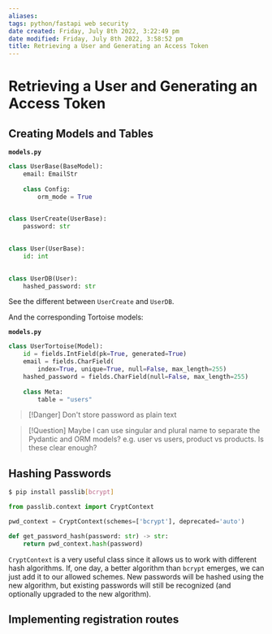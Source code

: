 ```yaml
---
aliases: 
tags: python/fastapi web security 
date created: Friday, July 8th 2022, 3:22:49 pm
date modified: Friday, July 8th 2022, 3:58:52 pm
title: Retrieving a User and Generating an Access Token
---
```


# Retrieving a User and Generating an Access Token

## Creating Models and Tables

**`models.py`**

```python
class UserBase(BaseModel):
    email: EmailStr
    
    class Config:
        orm_mode = True
        

class UserCreate(UserBase):
    password: str
    

class User(UserBase):
    id: int
    

class UserDB(User):
    hashed_password: str
```

See the different between `UserCreate` and `UserDB`.

And the corresponding Tortoise models:

**`models.py`**

```python
class UserTortoise(Model):
    id = fields.IntField(pk=True, generated=True)
    email = fields.CharField(
        index=True, unique=True, null=False, max_length=255)
    hashed_password = fields.CharField(null=False, max_length=255)
    
    class Meta:
        table = "users"
```

> [!Danger]
> Don't store password as plain text

> [!Question]
> Maybe I can use singular and plural name to separate the Pydantic and ORM models? e.g. user vs users, product vs products. Is these clear enough?

## Hashing Passwords

```bash
$ pip install passlib[bcrypt]
```

```python
from passlib.context import CryptContext

pwd_context = CryptContext(schemes=['bcrypt'], deprecated='auto')

def get_password_hash(password: str) -> str:
    return pwd_context.hash(password)
```

`CryptContext` is a very useful class since it allows us to work with different hash algorithms. If, one day, a better algorithm than `bcrypt` emerges, we can just add it to our allowed schemes. New passwords will be hashed using the new algorithm, but existing passwords will still be recognized (and optionally upgraded to the new algorithm).

## Implementing registration routes

